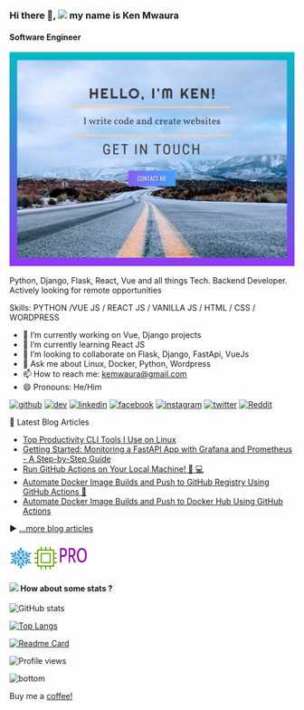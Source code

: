 ### Hi there 👋, <img src="https://github.com/TheDudeThatCode/TheDudeThatCode/blob/master/Assets/Earth.gif" width="24px"> my name is Ken Mwaura
#### Software Engineer
![Software Engineer](https://github.com/KenMwaura1/KenMwaura1/blob/master/images/banner.jpg)

Python, Django, Flask, React, Vue and all things Tech. Backend Developer. Actively looking for remote opportunities

Skills: PYTHON /VUE JS / REACT JS / VANILLA JS / HTML / CSS / WORDPRESS

- 🔭 I’m currently working on Vue, Django projects 
- 🌱 I’m currently learning React JS 
- 👯 I’m looking to collaborate on Flask, Django, FastApi, VueJs 
- 💬 Ask me about Linux, Docker, Python, Wordpress 
- 📫 How to reach me: kemwaura@gmail.com 
- 😄 Pronouns: He/Him 


[<img src='https://cdn.jsdelivr.net/npm/simple-icons@3.0.1/icons/github.svg' alt='github' height='40'>](https://github.com/KenMwaura1)  [<img src='https://cdn.jsdelivr.net/npm/simple-icons@3.0.1/icons/dev-dot-to.svg' alt='dev' height='40'>](https://dev.to/ken_mwaura1)  [<img src='https://cdn.jsdelivr.net/npm/simple-icons@3.0.1/icons/linkedin.svg' alt='linkedin' height='40'>](https://www.linkedin.com/in/kennedy-mwaura/)  [<img src='https://cdn.jsdelivr.net/npm/simple-icons@3.0.1/icons/facebook.svg' alt='facebook' height='40'>](https://www.facebook.com/kenluvaholicmwaura)  [<img src='https://cdn.jsdelivr.net/npm/simple-icons@3.0.1/icons/instagram.svg' alt='instagram' height='40'>](https://www.instagram.com/ken_mwaura1/)  [<img src='https://cdn.jsdelivr.net/npm/simple-icons@3.0.1/icons/twitter.svg' alt='twitter' height='40'>](https://twitter.com/Ken_Mwaura1)  [<img src='https://cdn.jsdelivr.net/npm/simple-icons@3.0.1/icons/reddit.svg' alt='Reddit' height='40'>](https://www.reddit.com/user/zooviergang)  

📘 Latest Blog Articles

<!-- BLOG-POST-LIST:START -->
- [Top Productivity CLI Tools I Use on Linux](https://zoo.hashnode.dev/top-productivity-cli-tools-i-use-on-linux)
- [Getting Started: Monitoring a FastAPI App with Grafana and Prometheus - A Step-by-Step Guide](https://zoo.hashnode.dev/getting-started-monitoring-a-fastapi-app-with-grafana-and-prometheus-a-step-by-step-guide)
- [Run GitHub Actions on Your Local Machine! 🐙 💻](https://zoo.hashnode.dev/run-github-actions-on-your-local-machine)
- [Automate Docker Image Builds and Push to GitHub Registry Using GitHub Actions 🐙](https://zoo.hashnode.dev/automate-docker-image-builds-and-push-to-github-registry-using-github-actions)
- [Automate Docker Image Builds and Push to Docker Hub Using GitHub Actions](https://zoo.hashnode.dev/automate-docker-image-builds-and-push-to-docker-hub-using-github-actions)
<!-- BLOG-POST-LIST:END -->

▶ [...more blog articles](https://dev.to/ken_mwaura1/) 

<a href='https://archiveprogram.github.com/'><img src='https://raw.githubusercontent.com/acervenky/animated-github-badges/master/assets/acbadge.gif' width='40' height='40'></a> <a href='https://docs.github.com/en/developers'><img src='https://raw.githubusercontent.com/acervenky/animated-github-badges/master/assets/devbadge.gif' width='40' height='40'></a> <a href='https://github.com/pricing'><img src='https://raw.githubusercontent.com/acervenky/animated-github-badges/master/assets/pro.gif' width='50' height='50'></a>

#### <img src="https://media.giphy.com/media/VgCDAzcKvsR6OM0uWg/giphy.gif" width="50"> How about some stats ?


![GitHub stats](https://github-readme-stats.vercel.app/api?username=KenMwaura1&show_icons=true&theme=radical)  

[![Top Langs](https://github-readme-stats.vercel.app/api/top-langs/?username=KenMwaura1&theme=nightowl)](https://github.com/anuraghazra/github-readme-stats)

[![Readme Card](https://github-readme-stats.vercel.app/api/pin/?username=KenMwaura1&repo=Fast-Api-example)](https://github.com/KenMwaura1/Fast-Api-example)

![Profile views](https://gpvc.arturio.dev/KenMwaura1)

<img src="https://raw.githubusercontent.com/jayehernandez/jayehernandez/dcd7447c179f5a1131590b6ccba2223e879ab655/readme/bottom.svg" alt="bottom">


Buy me a [coffee!](https://ko-fi.com/kenmwaura1)
